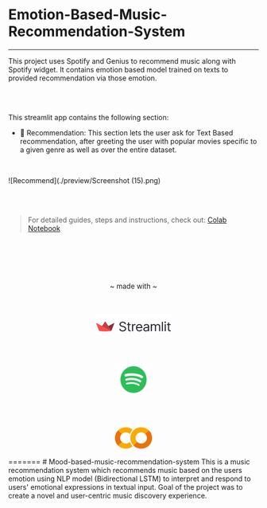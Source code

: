
# Emotion-Based-Music-Recommendation-System
---

This project uses Spotify and Genius to recommend music along with Spotify widget. It contains emotion based model trained on texts to provided recommendation via those emotion.


<br>
<br>

This streamlit app contains the following section:

* &#127909; Recommendation: This section lets the user ask for Text Based recommendation, after greeting the user with popular movies specific to a given genre as well as over the entire dataset.

<br>

![Recommend](./preview/Screenshot (15).png)

<br>
<br>

> For detailed guides, steps and instructions, check out: [Colab Notebook](https://colab.research.google.com/drive/17k1Au9kxy5L_5MVMZmlO5s84Mgrx1vvv?usp=sharing)

<br>
<br>

<div>
    <br>
    <br>
    <br>
    <div align="center">
    ~ made with ~
    </div>
    <br>
    <br>
    <div align=center>
        <p><a href='https://docs.streamlit.io/library/get-started'>
            <img src='./icons/streamlit.png' class='img-fluid' width=30%/>
        </a></p>
        <br>
        <br>
        <p><a href='https://developer.spotify.com/'>
            <img src='./icons/spotify.png' class='img-fluid' width=12%/>
        </a></p>
        <br>
        <br>
        <p><a href='https://colab.research.google.com/drive/17k1Au9kxy5L_5MVMZmlO5s84Mgrx1vvv?usp=sharing'>
            <img src='./icons/colab.png' class='img-fluid' width=15%/>
        </a></p>
    </div>
</div>
=======
# Mood-based-music-recommendation-system
This is a music recommendation system which recommends music based on the users emotion using NLP model (Bidirectional LSTM) to interpret and respond to users' emotional expressions in textual input. Goal of the project was to create a novel and user-centric music discovery experience.
